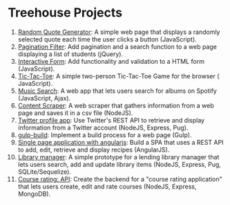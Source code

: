 Treehouse Projects
==================

1. [Random Quote Generator](./project_01/): A simple web page that displays a randomly selected quote each time the user clicks a button (JavaScript).
1. [Pagination Filter](./project_02/): Add pagination and a search function to a web page displaying a list of students (jQuery).
1. [Interactive Form](./project_03/): Add functionality and validation to a HTML form (JavaScript).
1. [Tic-Tac-Toe](./project_04/): A simple two-person Tic-Tac-Toe Game for the browser ( JavaScript).
1. [Music Search](./project_05/): A web app that lets users search for albums on Spotify (JavaScript, Ajax). 
1. [Content Scraper](./project_06/): A web scraper that gathers information from a web page and saves it in a csv file (NodeJS).
1. [Twitter profile app](./project_07/): Use Twitter's REST API to retrieve and display information from a Twitter account (NodeJS, Express, Pug).
1. [gulp-build](./project_08/): Implement a build process for a web page (Gulp).
1. [Single page application with angularjs](./project_09/): Build a SPA that uses a REST API to add, edit, retrieve and display recipes (AngularJS).
1. [Library manager](./project_10/): A simple prototype for a lending library manager that lets users search, add and update library items (NodeJS, Express, Pug, SQLite/Sequelize).
1. [Course rating: API](./project_11): Create the backend for a "course rating application" that lets users create, edit and rate courses (NodeJS, Express, MongoDB).
